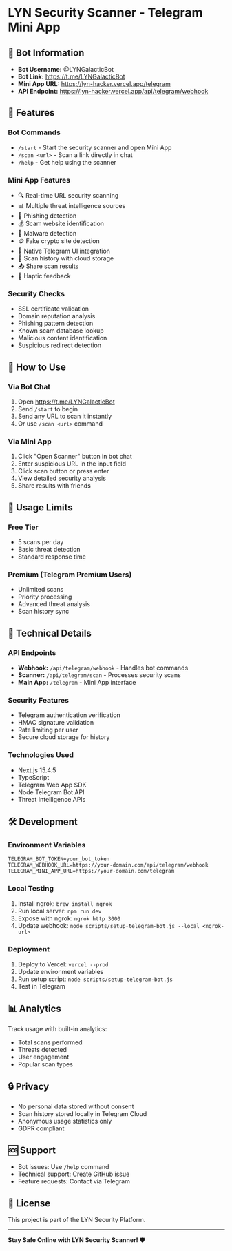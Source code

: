# LYN Security Scanner - Telegram Mini App

## 🤖 Bot Information
- **Bot Username:** @LYNGalacticBot
- **Bot Link:** https://t.me/LYNGalacticBot
- **Mini App URL:** https://lyn-hacker.vercel.app/telegram
- **API Endpoint:** https://lyn-hacker.vercel.app/api/telegram/webhook

## 🚀 Features

### Bot Commands
- `/start` - Start the security scanner and open Mini App
- `/scan <url>` - Scan a link directly in chat
- `/help` - Get help using the scanner

### Mini App Features
- 🔍 Real-time URL security scanning
- 📊 Multiple threat intelligence sources
- 🎣 Phishing detection
- 💰 Scam website identification
- 🦠 Malware detection
- 🪙 Fake crypto site detection
- 📱 Native Telegram UI integration
- 💾 Scan history with cloud storage
- 📤 Share scan results
- 🔔 Haptic feedback

### Security Checks
- SSL certificate validation
- Domain reputation analysis
- Phishing pattern detection
- Known scam database lookup
- Malicious content identification
- Suspicious redirect detection

## 📱 How to Use

### Via Bot Chat
1. Open https://t.me/LYNGalacticBot
2. Send `/start` to begin
3. Send any URL to scan it instantly
4. Or use `/scan <url>` command

### Via Mini App
1. Click "Open Scanner" button in bot chat
2. Enter suspicious URL in the input field
3. Click scan button or press enter
4. View detailed security analysis
5. Share results with friends

## 🎯 Usage Limits

### Free Tier
- 5 scans per day
- Basic threat detection
- Standard response time

### Premium (Telegram Premium Users)
- Unlimited scans
- Priority processing
- Advanced threat analysis
- Scan history sync

## 🔧 Technical Details

### API Endpoints
- **Webhook:** `/api/telegram/webhook` - Handles bot commands
- **Scanner:** `/api/telegram/scan` - Processes security scans
- **Main App:** `/telegram` - Mini App interface

### Security Features
- Telegram authentication verification
- HMAC signature validation
- Rate limiting per user
- Secure cloud storage for history

### Technologies Used
- Next.js 15.4.5
- TypeScript
- Telegram Web App SDK
- Node Telegram Bot API
- Threat Intelligence APIs

## 🛠️ Development

### Environment Variables
```env
TELEGRAM_BOT_TOKEN=your_bot_token
TELEGRAM_WEBHOOK_URL=https://your-domain.com/api/telegram/webhook
TELEGRAM_MINI_APP_URL=https://your-domain.com/telegram
```

### Local Testing
1. Install ngrok: `brew install ngrok`
2. Run local server: `npm run dev`
3. Expose with ngrok: `ngrok http 3000`
4. Update webhook: `node scripts/setup-telegram-bot.js --local <ngrok-url>`

### Deployment
1. Deploy to Vercel: `vercel --prod`
2. Update environment variables
3. Run setup script: `node scripts/setup-telegram-bot.js`
4. Test in Telegram

## 📊 Analytics

Track usage with built-in analytics:
- Total scans performed
- Threats detected
- User engagement
- Popular scan types

## 🔒 Privacy

- No personal data stored without consent
- Scan history stored locally in Telegram Cloud
- Anonymous usage statistics only
- GDPR compliant

## 🆘 Support

- Bot issues: Use `/help` command
- Technical support: Create GitHub issue
- Feature requests: Contact via Telegram

## 📄 License

This project is part of the LYN Security Platform.

---

**Stay Safe Online with LYN Security Scanner!** 🛡️